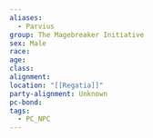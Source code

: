 ```yaml
---
aliases:
  - Parvius
group: The Magebreaker Initiative
sex: Male
race: 
age: 
class: 
alignment: 
location: "[[Regatia]]"
party-alignment: Unknown
pc-bond: 
tags:
  - PC_NPC
---
```

